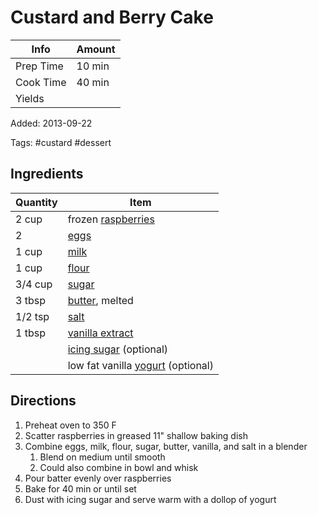 # Custard and Berry Cake

| Info      | Amount |
| --------- | ------ |
| Prep Time | 10 min |
| Cook Time | 40 min |
| Yields    |        |

Added: 2013-09-22

Tags: #custard #dessert

## Ingredients

| Quantity | Item                                                           |
| -------- | -------------------------------------------------------------- |
| 2 cup    | frozen [raspberries](../_ingredients/raspberries.md)           |
| 2        | [eggs](../_ingredients/cherry%20tomato.md)                     |
| 1 cup    | [milk](../_ingredients/milk.md)                                |
| 1 cup    | [flour](../_ingredients/flour.md)                              |
| 3/4 cup  | [sugar](../_ingredients/sugar.md)                              |
| 3 tbsp   | [butter](../_ingredients/butter.md), melted                    |
| 1/2 tsp  | [salt](../_ingredients/salt.md)                                |
| 1 tbsp   | [vanilla extract](../_ingredients/vanilla%20extract.md)        |
|          | [icing sugar](../_ingredients/icing%20sugar.md) (optional)     |
|          | low fat vanilla [yogurt](../_ingredients/yogurt.md) (optional) |

## Directions

1. Preheat oven to 350 F
2. Scatter raspberries in greased 11" shallow baking dish
3. Combine eggs, milk, flour, sugar, butter, vanilla, and salt in a blender
    1. Blend on medium until smooth
    2. Could also combine in bowl and whisk
4. Pour batter evenly over raspberries
5. Bake for 40 min or until set
6. Dust with icing sugar and serve warm with a dollop of yogurt
